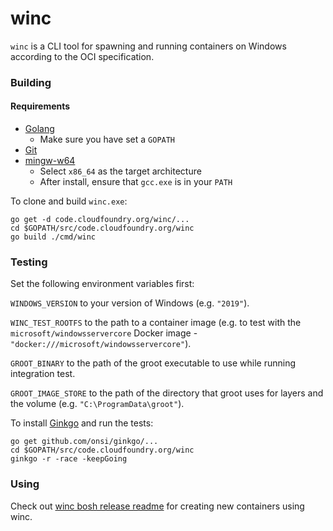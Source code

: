 # winc

`winc` is a CLI tool for spawning and running containers on Windows according to the OCI specification.

### Building

#### Requirements

* [Golang](https://golang.org/dl/)
  * Make sure you have set a `GOPATH`
* [Git](https://git-for-windows.github.io/)
* [mingw-w64](https://sourceforge.net/projects/mingw-w64/)
  * Select `x86_64` as the target architecture
  * After install, ensure that `gcc.exe` is in your `PATH`

To clone and build `winc.exe`:

```
go get -d code.cloudfoundry.org/winc/...
cd $GOPATH/src/code.cloudfoundry.org/winc
go build ./cmd/winc
```

### Testing

Set the following environment variables first:

`WINDOWS_VERSION` to your version of Windows (e.g. `"2019"`).

`WINC_TEST_ROOTFS` to the path to a container image (e.g. to test with the `microsoft/windowsservercore` Docker image - `"docker:///microsoft/windowsservercore"`).

`GROOT_BINARY` to the path of the groot executable to use while running integration test.

`GROOT_IMAGE_STORE` to the path of the directory that groot uses for layers and the volume (e.g. `"C:\ProgramData\groot"`).

To install [Ginkgo](https://onsi.github.io/ginkgo/
) and run the tests:
```
go get github.com/onsi/ginkgo/...
cd $GOPATH/src/code.cloudfoundry.org/winc
ginkgo -r -race -keepGoing
```

### Using

Check out [winc bosh release readme](https://github.com/cloudfoundry-incubator/winc-release/blob/develop/README.md) for creating new containers using winc.
